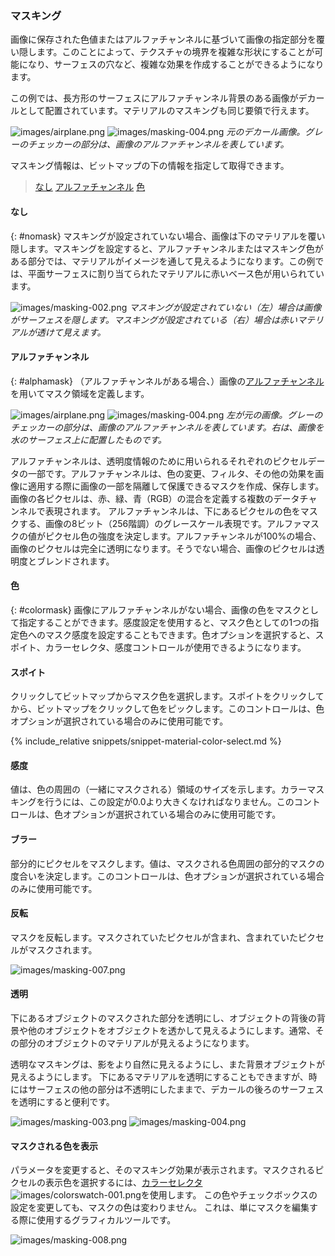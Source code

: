 
### マスキング
画像に保存された色値またはアルファチャンネルに基づいて画像の指定部分を覆い隠します。このことによって、テクスチャの境界を複雑な形状にすることが可能になり、サーフェスの穴など、複雑な効果を作成することができるようになります。

この例では、長方形のサーフェスにアルファチャンネル背景のある画像がデカールとして配置されています。マテリアルのマスキングも同じ要領で行えます。

![images/airplane.png](images/airplane.png)  ![images/masking-004.png](images/masking-004.png)
*元のデカール画像。グレーのチェッカーの部分は、画像のアルファチャンネルを表しています。*

マスキング情報は、ビットマップの下の情報を指定して取得できます。

> [なし](#nomask)
> [アルファチャンネル](#alphamask)
> [色](#colormask)

#### なし
{: #nomask}
マスキングが設定されていない場合、画像は下のマテリアルを覆い隠します。マスキングを設定すると、アルファチャンネルまたはマスキング色がある部分では、マテリアルがイメージを通して見えるようになります。この例では、平面サーフェスに割り当てられたマテリアルに赤いベース色が用いられています。

![images/masking-002.png](images/masking-002.png)
*マスキングが設定されていない（左）場合は画像がサーフェスを隠します。マスキングが設定されている（右）場合は赤いマテリアルが透けて見えます。*

#### アルファチャンネル
{: #alphamask}
（アルファチャンネルがある場合、）画像の[アルファチャンネル](environment-tab.html#alpha)を用いてマスク領域を定義します。

![images/airplane.png](images/airplane.png)  ![images/masking-004.png](images/masking-004.png)
*左が元の画像。グレーのチェッカーの部分は、画像のアルファチャンネルを表しています。右は、画像を水のサーフェス上に配置したものです。*

アルファチャンネルは、透明度情報のために用いられるそれぞれのピクセルデータの一部です。アルファチャンネルは、色の変更、フィルタ、その他の効果を画像に適用する際に画像の一部を隔離して保護できるマスクを作成、保存します。画像の各ピクセルは、赤、緑、青（RGB）の混合を定義する複数のデータチャンネルで表現されます。 アルファチャンネルは、下にあるピクセルの色をマスクする、画像の8ビット（256階調）のグレースケール表現です。アルファマスクの値がピクセル色の強度を決定します。アルファチャンネルが100%の場合、画像のピクセルは完全に透明になります。そうでない場合、画像のピクセルは透明度とブレンドされます。

#### 色
{: #colormask}
画像にアルファチャンネルがない場合、画像の色をマスクとして指定することができます。感度設定を使用すると、マスク色としての1つの指定色へのマスク感度を設定することもできます。色オプションを選択すると、スポイト、カラーセレクタ、感度コントロールが使用できるようになります。

#### スポイト
クリックしてビットマップからマスク色を選択します。スポイトをクリックしてから、ビットマップをクリックして色をピックします。このコントロールは、色オプションが選択されている場合のみに使用可能です。

{% include_relative snippets/snippet-material-color-select.md %}

#### 感度
値は、色の周囲の（一緒にマスクされる）領域のサイズを示します。カラーマスキングを行うには、この設定が0.0より大きくなければなりません。このコントロールは、色オプションが選択されている場合のみに使用可能です。

#### ブラー
部分的にピクセルをマスクします。値は、マスクされる色周囲の部分的マスクの度合いを決定します。このコントロールは、色オプションが選択されている場合のみに使用可能です。

#### 反転
マスクを反転します。マスクされていたピクセルが含まれ、含まれていたピクセルがマスクされます。

![images/masking-007.png](images/masking-007.png)  

#### 透明
下にあるオブジェクトのマスクされた部分を透明にし、オブジェクトの背後の背景や他のオブジェクトをオブジェクトを透かして見えるようにします。通常、その部分のオブジェクトのマテリアルが見えるようになります。

透明なマスキングは、影をより自然に見えるようにし、また背景オブジェクトが見えるようにします。 下にあるマテリアルを透明にすることもできますが、時にはサーフェスの他の部分は不透明にしたままで、デカールの後ろのサーフェスを透明にすると便利です。

![images/masking-003.png](images/masking-003.png)    ![images/masking-004.png](images/masking-004.png)

#### マスクされる色を表示
パラメータを変更すると、そのマスキング効果が表示されます。マスクされるピクセルの表示色を選択するには、[カラーセレクタ](select-color.html) ![images/colorswatch-001.png](images/colorswatch-001.png)を使用します。 この色やチェックボックスの設定を変更しても、マスクの色は変わりません。 これは、単にマスクを編集する際に使用するグラフィカルツールです。

![images/masking-008.png](images/masking-008.png)
